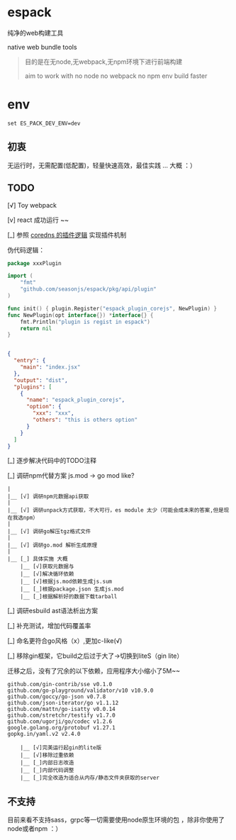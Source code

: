 # espack

纯净的web构建工具

native web bundle tools

> 目的是在无node,无webpack,无npm环境下进行前端构建
>
> aim to work with no node no webpack no npm env build faster

# env

```env
set ES_PACK_DEV_ENV=dev
```

## 初衷

无运行时，无需配置(低配置)，轻量快速高效，最佳实践 ... 大概 ：）

## TODO

[√] Toy webpack

[v] react 成功运行 ~~

[_] 参照 [coredns 的插件逻辑](https://coredns.io/2016/12/19/writing-plugins-for-coredns) 实现插件机制

伪代码逻辑：

```go
package xxxPlugin

import (
	"fmt"
	"github.com/seasonjs/espack/pkg/api/plugin"
)

func init() { plugin.Register("espack_plugin_corejs", NewPlugin) }
func NewPlugin(opt interface{}) *interface{} {
	fmt.Println("plugin is regist in espack")
	return nil
}

```

```json

{
  "entry": {
    "main": "index.jsx"
  },
  "output": "dist",
  "plugins": [
    {
      "name": "espack_plugin_corejs",
      "option": {
        "xxx": "xxx",
        "others": "this is others option"
      }
    }
  ]
}
```

[_] 逐步解决代码中的TODO注释

[_] 调研npm代替方案 js.mod -> go mod like?

```
|
|__ [√] 调研npm元数据api获取
|
|__ [√] 调研unpack方式获取，不大可行，es module 太少（可能会成未来的答案,但是现在我选npm）
|
|__ [√] 调研go解压tgz格式文件
|
|__ [√] 调研go.mod 解析生成原理
|
|__ [_] 具体实施 大概
    |__ [√]获取元数据与
    |__ [√]解决循环依赖
    |__ [√]根据js.mod依赖生成js.sum
    |__ [_]根据package.json 生成js.mod
    |__ [_]根据解析好的数据下载tarball
```

[_] 调研esbuild ast语法析出方案

[_] 补充测试，增加代码覆盖率

[_] 命名更符合go风格（x）,更加c-like(√)

[_] 移除gin框架，它build之后过于大了->切换到liteS（gin lite）

迁移之后，没有了冗余的以下依赖，应用程序大小缩小了5M~~
```text
github.com/gin-contrib/sse v0.1.0
github.com/go-playground/validator/v10 v10.9.0
github.com/goccy/go-json v0.7.8
github.com/json-iterator/go v1.1.12
github.com/mattn/go-isatty v0.0.14
github.com/stretchr/testify v1.7.0
github.com/ugorji/go/codec v1.2.6
google.golang.org/protobuf v1.27.1
gopkg.in/yaml.v2 v2.4.0
```
```
    |__ [√]完美运行起gin的lite版 
    |__ [√]移除过重依赖
    |__ [_]内部日志改造
    |__ [_]内部代码调整
    |__ [_]完全改造为适合从内存/静态文件夹获取的server
```

## 不支持

目前来看不支持sass，grpc等一切需要使用node原生环境的包 ，除非你使用了node或者npm ：）
